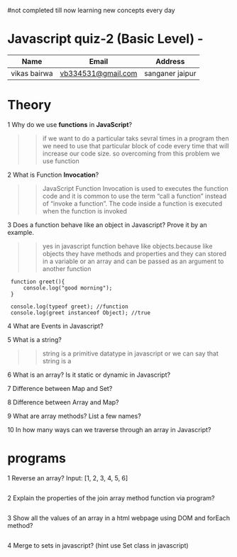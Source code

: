#not completed till now  learning new concepts every day
# Javascript quiz-2  (Basic Level) -

| Name | Email | Address |
|------|-------|---------|
|vikas bairwa| vb334531@gmail.com |sanganer jaipur|
# Theory

1 Why do we use **functions** in **JavaScript**?
>>if we want to do a particular taks sevral times in a program then we need to use that particular block of code every time that will increase our code size. so overcoming from this problem we use function

2 What is Function **Invocation**?
>>JavaScript Function Invocation is used to executes the function code and it is common to use the term “call a function” instead of “invoke a function”. The code inside a function is executed when the function is invoked

3 Does a function behave like an object in Javascript? Prove it by an example.
>> yes in javascript function behave like objects.because like objects they have methods and properties and they can stored in a variable or an array and can be passed as an argument to another function
```
 function greet(){
     console.log("good morning");
 }
 
 console.log(typeof greet); //function
 console.log(greet instanceof Object); //true
```

4 What are Events in Javascript?
>>

5 What is a string?
>>string is a primitive datatype in javascript or we can say that string is a 

6 What is an array? Is it static or dynamic in Javascript?

>>

7 Difference between Map and Set?
>>

8 Difference between Array and Map?
>>

9 What are array methods? List a few names?
>>

10 In how many ways can we traverse through an array in Javascript?
>>

# programs

1 Reverse an array? Input: [1, 2, 3, 4, 5, 6]

```
```

2 Explain the properties of the join array method function via program?

```
```

3 Show all the values of an array in a html webpage using DOM and forEach method?
```
```
4 Merge to sets in javascript? (hint use Set class in javascript)
```
```
